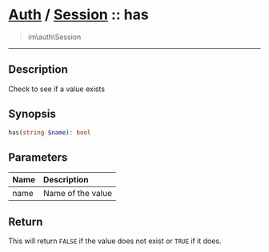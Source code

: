 # [Auth](auth.md) / [Session](auth-Session.md) :: has
 > im\auth\Session
____

## Description
Check to see if a value exists

## Synopsis
```php
has(string $name): bool
```

## Parameters
| Name | Description |
| :--- | :---------- |
| name | Name of the value |

## Return
This will return `FALSE` if the value does not exist or `TRUE` if it does.
